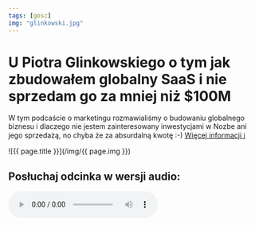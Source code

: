```yaml
---
tags: [gosc]
img: "glinkowski.jpg"
---
```


# U Piotra Glinkowskiego o tym jak zbudowałem globalny SaaS i nie sprzedam go za mniej niż $100M

W tym podcaście o marketingu rozmawialiśmy o budowaniu globalnego biznesu i dlaczego nie jestem zainteresowany inwestycjami w Nozbe ani jego sprzedażą, no chyba że za absurdalną kwotę :-)
 [Więcej informacji ℹ️](https://www.brand-boosters.com/strefa-wiedzy/sprzedam-nozbe-tylko-za-100-mln)

<!--More-->

![{{ page.title }}](/img/{{ page.img }})

## Posłuchaj odcinka w wersji audio:

<audio controls>
<source src="https://d1dwvcwq657ipv.cloudfront.net/episodes/original/26077466?episode_id=18692595&show_id=3508633&user_id=11245739&tenant=SPREAKER&timestamp=1602852941&media_type=static&response-content-disposition=attachment%3Bfilename%3D%22smt_odc_2.mp3%22&Expires=1603544141&Signature=nbyRl2Wa2VdvoC2NYhJCMw2nDCiX6uK0caVOK9vOGlKKmJrydOBNeoX-Nt9yxihgc8q3ZjosHGiux6kLNI%7EgA4cWxzfr1uDdwcXjVUFdBi4-AsoASrnEMK%7EPoyQFQc6-hUPfLqw3H2IernFYI4pZACvCctYXHJgT7rFx5WJhKA%7EbGHh4Nmeo-cyV9gPgeyeztr6GA01-aEAykLAXAw41BCVGdk6WUSeq%7EuIgnm4ee5grqANobFbvx52mU-ptJnyeWeOYpTYDDcVH4TUsYtDquxnZIxquffQfnnmi6u08XXghs1fSkdaRgxsNrbRVrTQpAhx-TgSmRPKgIR1D5d%7Efaw__&Key-Pair-Id=APKAINDIVJ7TLFUAJI3A" type="audio/mpeg">
</audio>


[n]: https://nozbe.com/